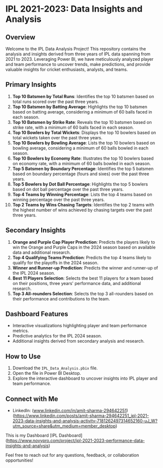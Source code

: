 # IPL 2021-2023: Data Insights and Analysis

## Overview
Welcome to the IPL Data Analysis Project! This repository contains the analysis and insights derived from three years of IPL data spanning from 2021 to 2023. Leveraging Power BI, we have meticulously analyzed player and team performance to uncover trends, make predictions, and provide valuable insights for cricket enthusiasts, analysts, and teams.

## Primary Insights
1. **Top 10 Batsmen by Total Runs**: Identifies the top 10 batsmen based on total runs scored over the past three years.
2. **Top 10 Batsmen by Batting Average**: Highlights the top 10 batsmen based on batting average, considering a minimum of 60 balls faced in each season.
3. **Top 10 Batsmen by Strike Rate**: Reveals the top 10 batsmen based on strike rate, with a minimum of 60 balls faced in each season.
4. **Top 10 Bowlers by Total Wickets**: Displays the top 10 bowlers based on total wickets taken over the past three years.
5. **Top 10 Bowlers by Bowling Average**: Lists the top 10 bowlers based on bowling average, considering a minimum of 60 balls bowled in each season.
6. **Top 10 Bowlers by Economy Rate**: Illustrates the top 10 bowlers based on economy rate, with a minimum of 60 balls bowled in each season.
7. **Top 5 Batsmen by Boundary Percentage**: Identifies the top 5 batsmen based on boundary percentage (fours and sixes) over the past three years.
8. **Top 5 Bowlers by Dot Ball Percentage**: Highlights the top 5 bowlers based on dot ball percentage over the past three years.
9. **Top 4 Teams by Winning Percentage**: Lists the top 4 teams based on winning percentage over the past three years.
10. **Top 2 Teams by Wins Chasing Targets**: Identifies the top 2 teams with the highest number of wins achieved by chasing targets over the past three years.

## Secondary Insights
1. **Orange and Purple Cap Player Prediction**: Predicts the players likely to win the Orange and Purple Caps in the 2024 season based on available data and additional research.
2. **Top 4 Qualifying Teams Prediction**: Predicts the top 4 teams likely to qualify for the playoffs in the 2024 season.
3. **Winner and Runner-up Prediction**: Predicts the winner and runner-up of the IPL 2024 season.
4. **Best 11 Players Selection**: Selects the best 11 players for a team based on their positions, three years' performance data, and additional research.
5. **Top 3 All-rounders Selection**: Selects the top 3 all-rounders based on their performance and contributions to the team.

## Dashboard Features
- Interactive visualizations highlighting player and team performance metrics.
- Predictive analytics for the IPL 2024 season.
- Additional insights derived from secondary analysis and research.

## How to Use
1. Download the `IPL_Data_Analysis.pbix` file.
2. Open the file in Power BI Desktop.
3. Explore the interactive dashboard to uncover insights into IPL player and team performance.

## Connect with Me
- LinkedIn: (www.linkedin.com/in/amit-sharma-294642251) (https://www.linkedin.com/posts/amit-sharma-294642251_ipl-2021-2023-data-insights-and-analysis-activity-7181262497314652160-uJ_W?utm_source=share&utm_medium=member_desktop)



This is my Dashboard [IPL Dashboard] (https://www.novypro.com/project/ipl-2021-2023-performance-data-insights-and-analysis)

Feel free to reach out for any questions, feedback, or collaboration opportunities!



